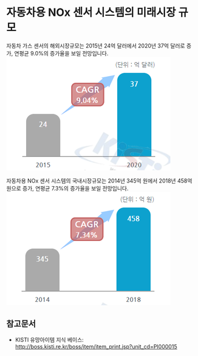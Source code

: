 # 자동차용 NOx 센서 시스템의 미래시장 규모

자동차 가스 센서의 해외시장규모는 2015년 24억 달러에서 2020년 37억 달러로 증가, 연평균 9.0%의 증가율을 보일 전망입니다.
![BCC_Research,_Global_Markets_for_Automotive_Sensor_Technologies(Gas_sensors),_2014(5)](./images/자동차용NOx센서시스템_Q14_1_1.PNG)

자동차용 NOx 센서 시스템의 국내시장규모는 2014년 345억 원에서 2018년 458억 원으로 증가, 연평균 7.3%의 증가율을 보일 전망입니다.
![Global_Market_for_Automotive_Sensor_Technology,_BCC,_2014_기반_KISTI_재구성](./images/자동차용NOx센서시스템_Q14_1_1_.PNG)

## 참고문서
- KISTI 유망아이템 지식 베이스: http://boss.kisti.re.kr/boss/item/item_print.jsp?unit_cd=PI000015